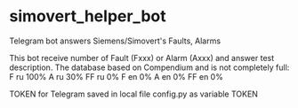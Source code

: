 # simovert_helper_bot
Telegram bot   answers Siemens/Simovert's Faults, Alarms

This bot receive number of Fault (Fxxx) or Alarm (Axxx) and answer test description. 
The database based on Compendium and is not completely full:
F ru 100%
A ru 30%
FF ru 0%
F en 0%
A en 0%
FF en 0%

TOKEN for Telegram saved in local file config.py as variable TOKEN
